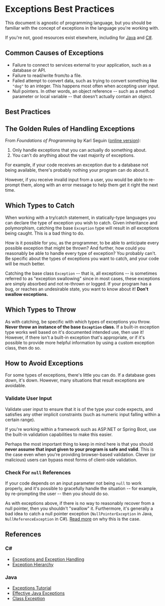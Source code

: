 Exceptions Best Practices
================================

This document is agnostic of programming language, but you should be familiar with the concept of exceptions in the language you're working with.

If you're not, good resources exist elsewhere, including for [Java](https://docs.oracle.com/javase/tutorial/essential/exceptions/) and [C#](https://msdn.microsoft.com/en-us/library/ms173160.aspx).

## Common Causes of Exceptions

- Failure to connect to services external to your application, such as a database or API.
- Failure to read/write from/to a file.
- Failed attempt to convert data, such as trying to convert something like `"dog"` to an integer. This happens most often when accepting user input.
- Null pointers. In other words, an object reference -- such as a method parameter or local variable -- that doesn't actually contain an object.

## Best Practices

## The Golden Rules of Handling Exceptions

From *Foundations of Programming* by Karl Seguin ([online version](http://openmymind.net/FoundationsOfProgramming.pdf)):

1. Only handle exceptions that you can actually do something about.
2. You can't do anything about the vast majority of exceptions.

For example, if your code receives an exception due to a database not being available, there's probably nothing your program can do about it.

However, if you receive invalid input from a user, you would be able to re-prompt them, along with an error message to help them get it right the next time.

## Which Types to Catch

When working with a try/catch statement, in statically-type languages you can declare the type of exception you wish to catch. Given inheritance and polymorphism, catching the base `Exception` type will result in *all* exceptions being caught. This is a bad thing to do.

How is it possible for you, as the programmer, to be able to anticipate every possible exception that might be thrown? And further, how could you reasonably be able to handle every type of exception? You probably can't. Be specific about the types of exceptions you want to catch, and your code will be much better.

Catching the base class `Exception` -- that is, all exceptions -- is sometimes referred to as "exception swallowing" since in most cases, these exceptions are simply absorbed and not re-thrown or logged. If your program has a bug, or reaches an undesirable state, you want to know about it! **Don't swallow exceptions.**

## Which Types to Throw

As with catching, be specific with which types of exceptions you throw. **Never throw an instance of the base `Exception` class.** If a built-in exception type works well based on it's documented intended use, then use it! However, if there isn't a built-in exception that's appropriate, or if it's possible to provide more helpful information by using a custom exception class, then do so.

## How to Avoid Exceptions

For some types of exceptions, there's little you can do. If a database goes down, it's down. However, many situations that result exceptions are avoidable.

### Validate User Input

Validate user input to ensure that it is of the type your code expects, and satisfies any other implicit constraints (such as numeric input falling within a certain range).

If you're working within a framework such as ASP.NET or Spring Boot, use the built-in validation capabilities to make this easier.

Perhaps the most important thing to keep in mind here is that you should **never assume that input given to your program is safe and valid**. This is the case even when you're providing browser-based validation. Clever (or malicious) users can bypass most forms of client-side validation.

### Check For `null` References

If your code depends on an input parameter not being `null` to work properly, and it's possible to gracefully handle the situation -- for example, by re-prompting the user -- then you should do so.

As with exceptions above, if there is no way to reasonably recover from a null pointer, then you shouldn't "swallow" it. Furthermore, it's generally a bad idea to catch a null pointer exception (`NullPointerException` in Java, `NullReferenceException` in C#). [Read more](http://stackoverflow.com/questions/5991745/java-null-reference-best-practice) on why this is the case.


## References

### C&#35;

- [Exceptions and Exception Handling](https://msdn.microsoft.com/en-us/library/ms173160.aspx)
- [Exception Hierarchy](https://msdn.microsoft.com/en-us/library/z4c5tckx.aspx)

### Java

- [Exceptions Tutorial](https://docs.oracle.com/javase/tutorial/essential/exceptions/)
- [Effective Java Exceptions](http://www.oracle.com/technetwork/articles/entarch/effective-exceptions-092345.html)
- [Class Exception](http://docs.oracle.com/javase/8/docs/api/java/lang/Exception.html)
